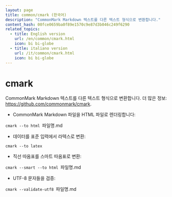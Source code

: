 ```yaml
---
layout: page
title: common/cmark (한국어)
description: "CommonMark Markdown 텍스트를 다른 텍스트 형식으로 변환합니다."
content_hash: 00fce0659ba0f89e1570c9e87d3b046c249f6290
related_topics:
  - title: English version
    url: /en/common/cmark.html
    icon: bi bi-globe
  - title: italiano version
    url: /it/common/cmark.html
    icon: bi bi-globe
---
```

# cmark

CommonMark Markdown 텍스트를 다른 텍스트 형식으로 변환합니다.
더 많은 정보: <https://github.com/commonmark/cmark>.

- CommonMark Markdown 파일을 HTML 파일로 렌더링합니다:

`cmark --to html `<span class="tldr-var badge badge-pill bg-dark-lm bg-white-dm text-white-lm text-dark-dm font-weight-bold">파일명.md</span>

- 데이터를 표준 입력에서 라텍스로 변환:

`cmark --to latex`

- 직선 따옴표를 스마트 따옴표로 변환:

`cmark --smart --to html `<span class="tldr-var badge badge-pill bg-dark-lm bg-white-dm text-white-lm text-dark-dm font-weight-bold">파일명.md</span>

- UTF-8 문자들을 검증:

`cmark --validate-utf8 `<span class="tldr-var badge badge-pill bg-dark-lm bg-white-dm text-white-lm text-dark-dm font-weight-bold">파일명.md</span>
